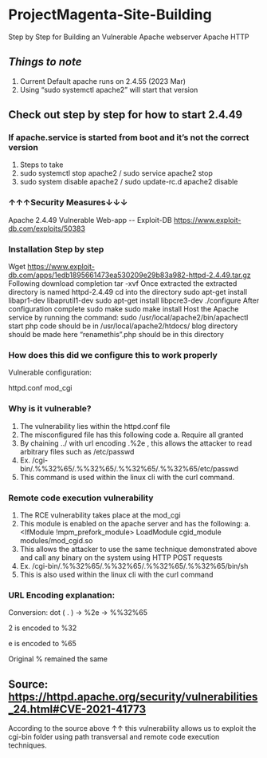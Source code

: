 # ProjectMagenta-Site-Building
Step by Step for Building an Vulnerable Apache webserver
Apache HTTP

## ***Things to note***

1.	Current Default apache runs on 2.4.55 (2023 Mar)
2.	Using “sudo systemctl apache2” will start that version

## Check out step by step for how to start 2.4.49
### If apache.service is started from boot and it’s not the correct version

1.	Steps to take
2.	sudo systemctl stop apache2  / sudo service apache2 stop
3.	sudo system disable apache2 / sudo update-rc.d apache2 disable

### ↑↑↑Security Measures↓↓↓

Apache 2.4.49 Vulnerable Web-app -- Exploit-DB
https://www.exploit-db.com/exploits/50383

### Installation Step by step
Wget https://www.exploit-db.com/apps/1edb1895661473ea530209e29b83a982-httpd-2.4.49.tar.gz
Following download completion
tar -xvf 
Once extracted the extracted directory is named httpd-2.4.49
cd into the directory 
sudo apt-get install libapr1-dev libaprutil1-dev
sudo apt-get install libpcre3-dev
./configure
After configuration complete
sudo make
sudo make install
Host the Apache service by running the command:
sudo /usr/local/apache2/bin/apachectl start
php code should be in /usr/local/apache2/htdocs/
blog directory should be made here
“renamethis”.php should be in this directory 

### How does this did we configure this to work properly

Vulnerable configuration:

httpd.conf
mod_cgi

### Why is it vulnerable?
1.	The vulnerability lies within the httpd.conf file
2.	The misconfigured file has this following code
a.	<Directory /> Require all granted</Directory>
3.	By chaining ../ with url encoding .%2e , this allows the attacker to read arbitrary files such as /etc/passwd
4.	Ex. /cgi-bin/.%%32%65/.%%32%65/.%%32%65/.%%32%65/etc/passwd
5.	This command is used within the linux cli with the curl command.

### Remote code execution vulnerability
1.	The RCE vulnerability takes place at the mod_cgi
2.	This module is enabled on the apache server and has the following:
a.	<IfModule !mpm_prefork_module> LoadModule cgid_module modules/mod_cgid.so </IfModule>
3.	This allows the attacker to use the same technique demonstrated above and call any binary on the system using HTTP POST requests
4.	Ex. /cgi-bin/.%%32%65/.%%32%65/.%%32%65/.%%32%65/bin/sh
5.	This is also used within the linux cli with the curl command

### URL Encoding explanation:

Conversion: dot ( . ) → %2e → %%32%65

2 is encoded to %32

e is encoded to %65

Original % remained the same

## Source: https://httpd.apache.org/security/vulnerabilities_24.html#CVE-2021-41773


According to the source above ↑↑ this vulnerability allows us to exploit the cgi-bin folder using path transversal and remote code execution techniques.
